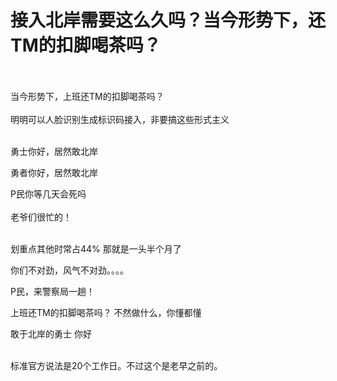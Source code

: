 # 接入北岸需要这么久吗？当今形势下，还TM的扣脚喝茶吗？


<img id="aimg_ADd32" onclick="zoom(this, this.src, 0, 0, 0)" class="zoom" src="https://www.jiasuzhu.com/images/2020/10/22/QQ20201022205815.png" onmouseover="img_onmouseoverfunc(this)" onload="thumbImg(this)" border="0" alt="" /><br />
<br />
<br />
当今形势下，上班还TM的扣脚喝茶吗？<br />
<br />
明明可以人脸识别生成标识码接入，非要搞这些形式主义<br />
<br />
<img src="static/image/smiley/yct/015.gif" smilieid="38" border="0" alt="" /> 

勇士你好，居然敢北岸

勇者你好，居然敢北岸

P民你等几天会死吗<br />
<br />
老爷们很忙的！<br />
<br />
<img src="static/image/smiley/default/lol.gif" smilieid="12" border="0" alt="" /><img src="static/image/smiley/default/lol.gif" smilieid="12" border="0" alt="" /><img src="static/image/smiley/default/lol.gif" smilieid="12" border="0" alt="" />

划重点其他时常占44% 那就是一头半个月了

你们不对劲，风气不对劲。。。。<img src="static/image/smiley/default/sad.gif" smilieid="2" border="0" alt="" />

P民，来警察局一趟！

上班还TM的扣脚喝茶吗？ 不然做什么，你懂都懂

敢于北岸的勇士 你好<br />
<br />
<img id="aimg_lG9OZ" onclick="zoom(this, this.src, 0, 0, 0)" class="zoom" src="https://imgurl.mxdreamx.com/2020/10/20/TOIMG3555c1020074632N.png" onmouseover="img_onmouseoverfunc(this)" onload="thumbImg(this)" border="0" alt="" />

标准官方说法是20个工作日。不过这个是老早之前的。
